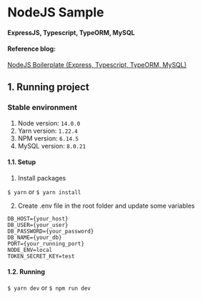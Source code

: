 # NodeJS Sample
#### ExpressJS, Typescript, TypeORM, MySQL

#### Reference blog:

[NodeJS Boilerplate (Express, Typescript, TypeORM, MySQL)](https://ai-research.dev/nodejs-boilerplate-express-typescript-typeorm-mysql/)

## 1. Running project
### Stable environment

1. Node version: ```14.0.0```
2. Yarn version: ```1.22.4```
3. NPM version: ```6.14.5```
4. MySQL version: ```8.0.21```

#### 1.1. Setup
1. Install packages

```$ yarn``` or ```$ yarn install```

2. Create .env file in the root folder and update some variables
```
DB_HOST={your_host}
DB_USER={your_user}
DB_PASSWORD={your_password}
DB_NAME={your_db}
PORT={your_running_port}
NODE_ENV=local
TOKEN_SECRET_KEY=test
```

#### 1.2. Running
```$ yarn dev``` or ```$ npm run dev```
